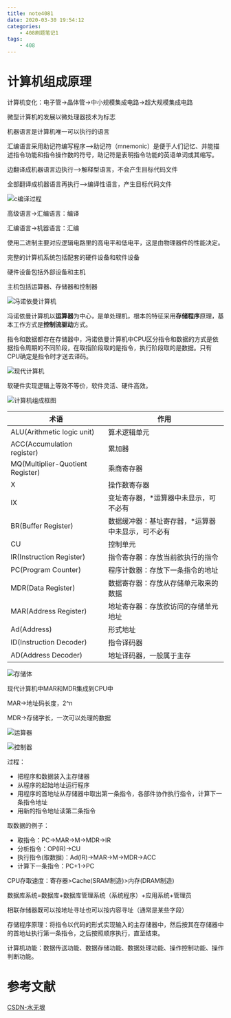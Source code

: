 ```yaml
---
title: note4081
date: 2020-03-30 19:54:12
categories: 
    - 408刷题笔记1
tags: 
    - 408
---
```


# 计算机组成原理

计算机变化：电子管->晶体管->中小规模集成电路->超大规模集成电路

微型计算机的发展以微处理器技术为标志

机器语言是计算机唯一可以执行的语言

汇编语言采用助记符编写程序-->助记符（mnemonic）是便于人们记忆、并能描述指令功能和指令操作数的符号，助记符是表明指令功能的英语单词或其缩写。

边翻译成机器语言边执行-->解释型语言，不会产生目标代码文件

全部翻译成机器语言再执行-->编译性语言，产生目标代码文件

![c编译过程](cbianyi.png)

高级语言->汇编语言：编译

汇编语言->机器语言：汇编

使用二进制主要对应逻辑电路里的高电平和低电平，这是由物理器件的性能决定。

完整的计算机系统包括配套的硬件设备和软件设备

硬件设备包括外部设备和主机

主机包括运算器、存储器和控制器

![冯诺依曼计算机](fengnuoyiman.png)

冯诺依曼计算机以**运算器**为中心，是单处理机，根本的特征采用**存储程序**原理，基本工作方式是**控制流驱动**方式。

指令和数据都存在存储器中，冯诺依曼计算机中CPU区分指令和数据的方式是依据指令周期的不同阶段，在取指阶段取的是指令，执行阶段取的是数据。只有CPU确定是指令时才送去译码。

![现代计算机](xiandaijisuanji.png)

软硬件实现逻辑上等效不等价，软件灵活、硬件高效。

![计算机组成框图](jisuajineibutu.png)

| 术语                             | 作用                                              |
| -------------------------------- | ------------------------------------------------- |
| ALU(Arithmetic logic unit)       | 算术逻辑单元                                      |
| ACC(Accumulation register)       | 累加器                                            |
| MQ(Multiplier-Quotient Register) | 乘商寄存器                                        |
| X                                | 操作数寄存器                                      |
| IX                               | 变址寄存器，*运算器中未显示，可不必有             |
| BR(Buffer Register)              | 数据缓冲器：基址寄存器，*运算器中未显示，可不必有 |
| CU                               | 控制单元                                          |
| IR(Instruction Register)         | 指令寄存器：存放当前欲执行的指令                  |
| PC(Program Counter)              | 程序计数器：存放下一条指令的地址                  |
| MDR(Data Register)               | 数据寄存器：存放从存储单元取来的数据              |
| MAR(Address Register)            | 地址寄存器：存放欲访问的存储单元地址              |
| Ad(Address)                      | 形式地址                                          |
| ID(Instruction Decoder)          | 指令译码器                                        |
| AD(Address Decoder)              | 地址译码器，一般属于主存                          |

![存储体](cunchuti.png)

现代计算机中MAR和MDR集成到CPU中

MAR->地址码长度，2^n

MDR->存储字长，一次可以处理的数据

![运算器](yunsuanqi.png)

![控制器](kongzhiqi.png)

过程：

 + 把程序和数据装入主存储器
 + 从程序的起始地址运行程序
 + 用程序的首地址从存储器中取出第一条指令，各部件协作执行指令，计算下一条指令地址
 + 用新的指令地址读第二条指令

取数据的例子：

 + 取指令：PC->MAR->M->MDR->IR
 + 分析指令：OP(IR)->CU
 + 执行指令(取数据)：Ad(IR)->MAR->M->MDR->ACC
 + 计算下一条指令：PC+1->PC

CPU存取速度：寄存器>Cache(SRAM制造)>内存(DRAM制造)

数据库系统=数据库+数据库管理系统（系统程序）+应用系统+管理员

相联存储器既可以按地址寻址也可以按内容寻址（通常是某些字段）

存储程序原理：将指令以代码的形式实现输入的主存储器中，然后按其在存储器中的首地址执行第一条指令，之后按照顺序执行，直至结束。

计算机功能：数据传送功能、数据存储功能、数据处理功能、操作控制功能、操作判断功能。

# 参考文献

[CSDN-水无垠](https://blog.csdn.net/low5252/article/details/104406148)